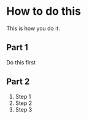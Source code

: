# How to do this

This is how you do it.

## Part 1

Do this first

## Part 2

1. Step 1
2. Step 2
3. Step 3



